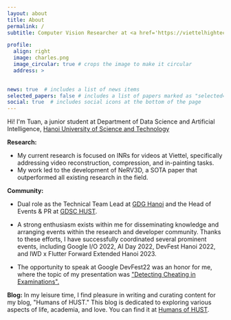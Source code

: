 ```yaml
---
layout: about
title: About
permalink: /
subtitle: Computer Vision Researcher at <a href='https://viettelhightech.vn'>Viettel High Tech</a>

profile:
  align: right
  image: charles.png
  image_circular: true # crops the image to make it circular
  address: >
   

news: true  # includes a list of news items
selected_papers: false # includes a list of papers marked as "selected={true}"
social: true  # includes social icons at the bottom of the page
---
```

Hi! I'm Tuan, a junior student at Department of Data Science and Artificial Intelligence, [Hanoi University of Science and Technology](https://hust.edu.vn)

**Research:** 
* My current research is focused on INRs for videos at Viettel, specifically addressing video reconstruction, compression, and in-painting tasks. 
* My work led to the development of NeRV3D, a SOTA paper that outperformed all existing research in the field.

**Community:** 
* Dual role as the Technical Team Lead at [GDG Hanoi](https://gdg.community.dev/gdg-ha-noi/) and the Head of Events & PR at [GDSC HUST](https://gdsc.community.dev/hanoi-university-of-science-technology-hust/). 

* A strong enthusiasm exists within me for disseminating knowledge and arranging events within the research and developer community. Thanks to these efforts, I have successfully coordinated several prominent events, including Google I/O 2022, AI Day 2022, DevFest Hanoi 2022, and IWD x Flutter Forward Extended Hanoi 2023.
  
* The opportunity to speak at Google DevFest22 was an honor for me, where the topic of my presentation was ["Detecting Cheating in Examinations".](https://www.facebook.com/GDGhanoi/photos/a.295913770557546/2473122272836674/)

**Blog:** In my leisure time, I find pleasure in writing and curating content for my blog, "Humans of HUST." This blog is dedicated to exploring various aspects of life, academia, and love. You can find it at [Humans of HUST](https://www.facebook.com/pageofhumanshust).